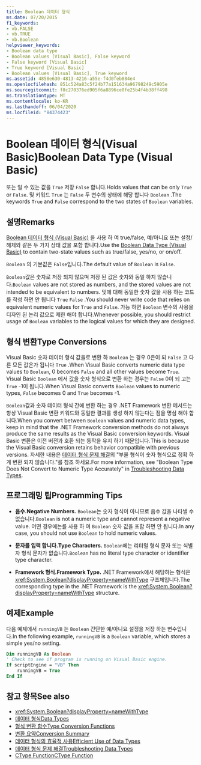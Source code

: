 ```yaml
---
title: Boolean 데이터 형식
ms.date: 07/20/2015
f1_keywords:
- vb.FALSE
- vb.TRUE
- vb.Boolean
helpviewer_keywords:
- Boolean data type
- Boolean values [Visual Basic], False keyword
- False keyword [Visual Basic]
- True keyword [Visual Basic]
- Boolean values [Visual Basic], True keyword
ms.assetid: 4858e630-4813-4216-a55e-f4d0feb884e4
ms.openlocfilehash: 851c524a83c5f24b77a151634a96798249c5905e
ms.sourcegitcommit: f8c270376ed905f6a8896ce0fe25b4f4b38ff498
ms.translationtype: MT
ms.contentlocale: ko-KR
ms.lasthandoff: 06/04/2020
ms.locfileid: "84374423"
---
```

# <a name="boolean-data-type-visual-basic"></a><span data-ttu-id="44550-102">Boolean 데이터 형식(Visual Basic)</span><span class="sxs-lookup"><span data-stu-id="44550-102">Boolean Data Type (Visual Basic)</span></span>

<span data-ttu-id="44550-103">또는 일 수 있는 값을 `True` 저장 `False` 합니다.</span><span class="sxs-lookup"><span data-stu-id="44550-103">Holds values that can be only `True` or `False`.</span></span> <span data-ttu-id="44550-104">및 키워드 `True` 는 `False` 두 변수의 상태에 해당 합니다 `Boolean` .</span><span class="sxs-lookup"><span data-stu-id="44550-104">The keywords `True` and `False` correspond to the two states of `Boolean` variables.</span></span>  
  
## <a name="remarks"></a><span data-ttu-id="44550-105">설명</span><span class="sxs-lookup"><span data-stu-id="44550-105">Remarks</span></span>  

 <span data-ttu-id="44550-106">[Boolean 데이터 형식 (Visual Basic)](boolean-data-type.md) 을 사용 하 여 true/false, 예/아니요 또는 설정/해제와 같은 두 가지 상태 값을 포함 합니다.</span><span class="sxs-lookup"><span data-stu-id="44550-106">Use the [Boolean Data Type (Visual Basic)](boolean-data-type.md) to contain two-state values such as true/false, yes/no, or on/off.</span></span>  
  
 <span data-ttu-id="44550-107">`Boolean` 의 기본값은 `False`입니다.</span><span class="sxs-lookup"><span data-stu-id="44550-107">The default value of `Boolean` is `False`.</span></span>  
  
 <span data-ttu-id="44550-108">`Boolean`값은 숫자로 저장 되지 않으며 저장 된 값은 숫자와 동일 하지 않습니다.</span><span class="sxs-lookup"><span data-stu-id="44550-108">`Boolean` values are not stored as numbers, and the stored values are not intended to be equivalent to numbers.</span></span> <span data-ttu-id="44550-109">및에 대해 동일한 숫자 값을 사용 하는 코드를 작성 하면 안 됩니다 `True` `False` .</span><span class="sxs-lookup"><span data-stu-id="44550-109">You should never write code that relies on equivalent numeric values for `True` and `False`.</span></span> <span data-ttu-id="44550-110">가능 하면 `Boolean` 변수의 사용을 디자인 된 논리 값으로 제한 해야 합니다.</span><span class="sxs-lookup"><span data-stu-id="44550-110">Whenever possible, you should restrict usage of `Boolean` variables to the logical values for which they are designed.</span></span>  
  
## <a name="type-conversions"></a><span data-ttu-id="44550-111">형식 변환</span><span class="sxs-lookup"><span data-stu-id="44550-111">Type Conversions</span></span>  

 <span data-ttu-id="44550-112">Visual Basic 숫자 데이터 형식 값을로 변환 하 `Boolean` 는 경우 0은이 되 `False` 고 다른 모든 값은가 됩니다 `True` .</span><span class="sxs-lookup"><span data-stu-id="44550-112">When Visual Basic converts numeric data type values to `Boolean`, 0 becomes `False` and all other values become `True`.</span></span> <span data-ttu-id="44550-113">Visual Basic `Boolean` 에서 값을 숫자 형식으로 변환 하는 경우는 `False` 0이 되 고는 `True` -1이 됩니다.</span><span class="sxs-lookup"><span data-stu-id="44550-113">When Visual Basic converts `Boolean` values to numeric types, `False` becomes 0 and `True` becomes -1.</span></span>  
  
 <span data-ttu-id="44550-114">`Boolean`값과 숫자 데이터 형식 간에 변환 하는 경우 .NET Framework 변환 메서드는 항상 Visual Basic 변환 키워드와 동일한 결과를 생성 하지 않는다는 점을 명심 해야 합니다.</span><span class="sxs-lookup"><span data-stu-id="44550-114">When you convert between `Boolean` values and numeric data types, keep in mind that the .NET Framework conversion methods do not always produce the same results as the Visual Basic conversion keywords.</span></span> <span data-ttu-id="44550-115">Visual Basic 변환은 이전 버전과 호환 되는 동작을 유지 하기 때문입니다.</span><span class="sxs-lookup"><span data-stu-id="44550-115">This is because the Visual Basic conversion retains behavior compatible with previous versions.</span></span> <span data-ttu-id="44550-116">자세한 내용은 [데이터 형식 문제 해결](../../programming-guide/language-features/data-types/troubleshooting-data-types.md)의 "부울 형식이 숫자 형식으로 정확 하 게 변환 되지 않습니다."를 참조 하세요.</span><span class="sxs-lookup"><span data-stu-id="44550-116">For more information, see "Boolean Type Does Not Convert to Numeric Type Accurately" in [Troubleshooting Data Types](../../programming-guide/language-features/data-types/troubleshooting-data-types.md).</span></span>  
  
## <a name="programming-tips"></a><span data-ttu-id="44550-117">프로그래밍 팁</span><span class="sxs-lookup"><span data-stu-id="44550-117">Programming Tips</span></span>  
  
- <span data-ttu-id="44550-118">**음수.**</span><span class="sxs-lookup"><span data-stu-id="44550-118">**Negative Numbers.**</span></span> <span data-ttu-id="44550-119">`Boolean`는 숫자 형식이 아니므로 음수 값을 나타낼 수 없습니다.</span><span class="sxs-lookup"><span data-stu-id="44550-119">`Boolean` is not a numeric type and cannot represent a negative value.</span></span> <span data-ttu-id="44550-120">어떤 경우에는를 사용 하 여 `Boolean` 숫자 값을 포함 하면 안 됩니다.</span><span class="sxs-lookup"><span data-stu-id="44550-120">In any case, you should not use `Boolean` to hold numeric values.</span></span>  
  
- <span data-ttu-id="44550-121">**문자를 입력 합니다.**</span><span class="sxs-lookup"><span data-stu-id="44550-121">**Type Characters.**</span></span> <span data-ttu-id="44550-122">`Boolean`에는 리터럴 형식 문자 또는 식별자 형식 문자가 없습니다.</span><span class="sxs-lookup"><span data-stu-id="44550-122">`Boolean` has no literal type character or identifier type character.</span></span>  
  
- <span data-ttu-id="44550-123">**Framework 형식.**</span><span class="sxs-lookup"><span data-stu-id="44550-123">**Framework Type.**</span></span> <span data-ttu-id="44550-124">.NET Framework에서 해당하는 형식은 <xref:System.Boolean?displayProperty=nameWithType> 구조체입니다.</span><span class="sxs-lookup"><span data-stu-id="44550-124">The corresponding type in the .NET Framework is the <xref:System.Boolean?displayProperty=nameWithType> structure.</span></span>  
  
## <a name="example"></a><span data-ttu-id="44550-125">예제</span><span class="sxs-lookup"><span data-stu-id="44550-125">Example</span></span>  

 <span data-ttu-id="44550-126">다음 예제에서 `runningVB` 는 `Boolean` 간단한 예/아니요 설정을 저장 하는 변수입니다.</span><span class="sxs-lookup"><span data-stu-id="44550-126">In the following example, `runningVB` is a `Boolean` variable, which stores a simple yes/no setting.</span></span>  
  
```vb  
Dim runningVB As Boolean  
' Check to see if program is running on Visual Basic engine.  
If scriptEngine = "VB" Then  
    runningVB = True  
End If  
```  
  
## <a name="see-also"></a><span data-ttu-id="44550-127">참고 항목</span><span class="sxs-lookup"><span data-stu-id="44550-127">See also</span></span>

- <xref:System.Boolean?displayProperty=nameWithType>
- [<span data-ttu-id="44550-128">데이터 형식</span><span class="sxs-lookup"><span data-stu-id="44550-128">Data Types</span></span>](index.md)
- [<span data-ttu-id="44550-129">형식 변환 함수</span><span class="sxs-lookup"><span data-stu-id="44550-129">Type Conversion Functions</span></span>](../functions/type-conversion-functions.md)
- [<span data-ttu-id="44550-130">변환 요약</span><span class="sxs-lookup"><span data-stu-id="44550-130">Conversion Summary</span></span>](../keywords/conversion-summary.md)
- [<span data-ttu-id="44550-131">데이터 형식의 효율적 사용</span><span class="sxs-lookup"><span data-stu-id="44550-131">Efficient Use of Data Types</span></span>](../../programming-guide/language-features/data-types/efficient-use-of-data-types.md)
- [<span data-ttu-id="44550-132">데이터 형식 문제 해결</span><span class="sxs-lookup"><span data-stu-id="44550-132">Troubleshooting Data Types</span></span>](../../programming-guide/language-features/data-types/troubleshooting-data-types.md)
- [<span data-ttu-id="44550-133">CType Function</span><span class="sxs-lookup"><span data-stu-id="44550-133">CType Function</span></span>](../functions/ctype-function.md)
